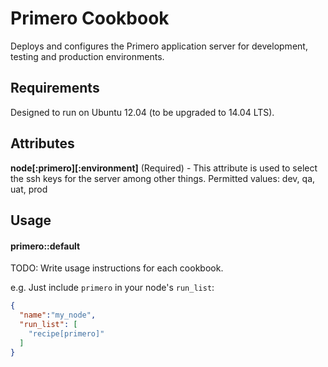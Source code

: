 Primero Cookbook
================
Deploys and configures the Primero application server for development, testing
and production environments.

Requirements
------------
Designed to run on Ubuntu 12.04 (to be upgraded to 14.04 LTS).

Attributes
----------

 **node[:primero][:environment]** (Required) - This attribute is used to select
 the ssh keys for the server among other things.  Permitted values: dev, qa,
 uat, prod

Usage
-----
#### primero::default
TODO: Write usage instructions for each cookbook.

e.g.
Just include `primero` in your node's `run_list`:

```json
{
  "name":"my_node",
  "run_list": [
    "recipe[primero]"
  ]
}
```
